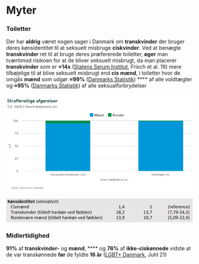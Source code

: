 # Myter

### Toiletter

Der har **aldrig** været nogen sager i Danmark om **transkvinder** der bruger deres kønsidentitet til at seksuelt misbruge **ciskvinder**. Ved at benægte **transkvinder** ret til at bruge deres præfererede toiletter, **øger** man tværtimod risikoen for at de bliver seksuelt misbrugt, da man placerer **transkvinder** som er **≈14x**  ([Statens Serum Institut](https://files.projektsexus.dk/2019-10-26\_SEXUS-rapport\_2017-2018.pdf), Frisch et al. 19) mere tilbøjelige til at blive seksuelt misbrugt end **cis mænd**, i toiletter hvor de omgås **mænd** som udgør **≈99%** ([Danmarks Statistik](https://www.dst.dk/da/Statistik/emner/sociale-forhold/kriminalitet/domme)) **** af alle voldtægter og **≈95%** ([Danmarks Statistik](https://www.dst.dk/da/Statistik/emner/sociale-forhold/kriminalitet/domme)) af alle seksualforbrydelser

![Danmarks Statistik](<../../.gitbook/assets/billede (1).png>)

![Statens Serum Institut, Frisch et al. 19, Tabel 7.08](<../../.gitbook/assets/billede (6).png>)

### Midlertidighed

**91%** af **transkvinder-** og **mænd**, **** og **76%** af **ikke-ciskønnede** vidste at de var transkønnede **før** de fyldte **16 år** ([LGBT+ Danmark](https://lgbt.dk/wp-content/uploads/2021/06/Stop-diskrimination-i-skolen-2021.pdf), Juhl 21)
